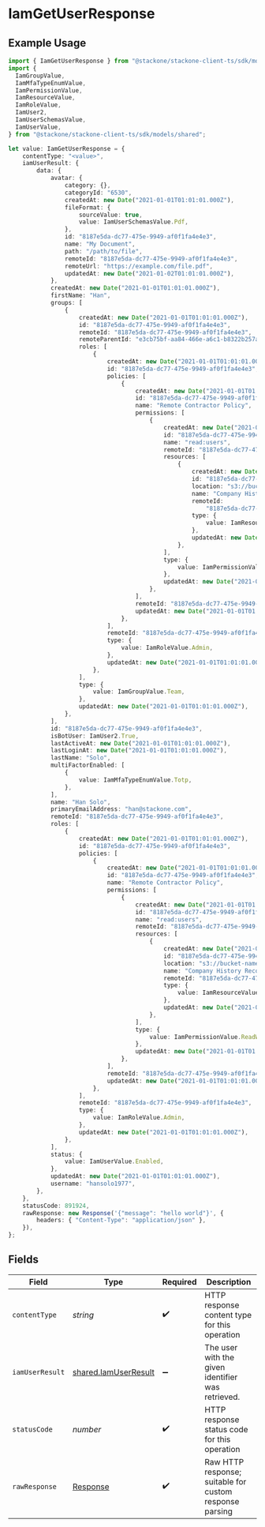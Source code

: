 # IamGetUserResponse

## Example Usage

```typescript
import { IamGetUserResponse } from "@stackone/stackone-client-ts/sdk/models/operations";
import {
  IamGroupValue,
  IamMfaTypeEnumValue,
  IamPermissionValue,
  IamResourceValue,
  IamRoleValue,
  IamUser2,
  IamUserSchemasValue,
  IamUserValue,
} from "@stackone/stackone-client-ts/sdk/models/shared";

let value: IamGetUserResponse = {
    contentType: "<value>",
    iamUserResult: {
        data: {
            avatar: {
                category: {},
                categoryId: "6530",
                createdAt: new Date("2021-01-01T01:01:01.000Z"),
                fileFormat: {
                    sourceValue: true,
                    value: IamUserSchemasValue.Pdf,
                },
                id: "8187e5da-dc77-475e-9949-af0f1fa4e4e3",
                name: "My Document",
                path: "/path/to/file",
                remoteId: "8187e5da-dc77-475e-9949-af0f1fa4e4e3",
                remoteUrl: "https://example.com/file.pdf",
                updatedAt: new Date("2021-01-02T01:01:01.000Z"),
            },
            createdAt: new Date("2021-01-01T01:01:01.000Z"),
            firstName: "Han",
            groups: [
                {
                    createdAt: new Date("2021-01-01T01:01:01.000Z"),
                    id: "8187e5da-dc77-475e-9949-af0f1fa4e4e3",
                    remoteId: "8187e5da-dc77-475e-9949-af0f1fa4e4e3",
                    remoteParentId: "e3cb75bf-aa84-466e-a6c1-b8322b257a48",
                    roles: [
                        {
                            createdAt: new Date("2021-01-01T01:01:01.000Z"),
                            id: "8187e5da-dc77-475e-9949-af0f1fa4e4e3",
                            policies: [
                                {
                                    createdAt: new Date("2021-01-01T01:01:01.000Z"),
                                    id: "8187e5da-dc77-475e-9949-af0f1fa4e4e3",
                                    name: "Remote Contractor Policy",
                                    permissions: [
                                        {
                                            createdAt: new Date("2021-01-01T01:01:01.000Z"),
                                            id: "8187e5da-dc77-475e-9949-af0f1fa4e4e3",
                                            name: "read:users",
                                            remoteId: "8187e5da-dc77-475e-9949-af0f1fa4e4e3",
                                            resources: [
                                                {
                                                    createdAt: new Date("2021-01-01T01:01:01.000Z"),
                                                    id: "8187e5da-dc77-475e-9949-af0f1fa4e4e3",
                                                    location: "s3://bucket-name/folder-name",
                                                    name: "Company History Records",
                                                    remoteId:
                                                        "8187e5da-dc77-475e-9949-af0f1fa4e4e3",
                                                    type: {
                                                        value: IamResourceValue.File,
                                                    },
                                                    updatedAt: new Date("2021-01-01T01:01:01.000Z"),
                                                },
                                            ],
                                            type: {
                                                value: IamPermissionValue.ReadWrite,
                                            },
                                            updatedAt: new Date("2021-01-01T01:01:01.000Z"),
                                        },
                                    ],
                                    remoteId: "8187e5da-dc77-475e-9949-af0f1fa4e4e3",
                                    updatedAt: new Date("2021-01-01T01:01:01.000Z"),
                                },
                            ],
                            remoteId: "8187e5da-dc77-475e-9949-af0f1fa4e4e3",
                            type: {
                                value: IamRoleValue.Admin,
                            },
                            updatedAt: new Date("2021-01-01T01:01:01.000Z"),
                        },
                    ],
                    type: {
                        value: IamGroupValue.Team,
                    },
                    updatedAt: new Date("2021-01-01T01:01:01.000Z"),
                },
            ],
            id: "8187e5da-dc77-475e-9949-af0f1fa4e4e3",
            isBotUser: IamUser2.True,
            lastActiveAt: new Date("2021-01-01T01:01:01.000Z"),
            lastLoginAt: new Date("2021-01-01T01:01:01.000Z"),
            lastName: "Solo",
            multiFactorEnabled: [
                {
                    value: IamMfaTypeEnumValue.Totp,
                },
            ],
            name: "Han Solo",
            primaryEmailAddress: "han@stackone.com",
            remoteId: "8187e5da-dc77-475e-9949-af0f1fa4e4e3",
            roles: [
                {
                    createdAt: new Date("2021-01-01T01:01:01.000Z"),
                    id: "8187e5da-dc77-475e-9949-af0f1fa4e4e3",
                    policies: [
                        {
                            createdAt: new Date("2021-01-01T01:01:01.000Z"),
                            id: "8187e5da-dc77-475e-9949-af0f1fa4e4e3",
                            name: "Remote Contractor Policy",
                            permissions: [
                                {
                                    createdAt: new Date("2021-01-01T01:01:01.000Z"),
                                    id: "8187e5da-dc77-475e-9949-af0f1fa4e4e3",
                                    name: "read:users",
                                    remoteId: "8187e5da-dc77-475e-9949-af0f1fa4e4e3",
                                    resources: [
                                        {
                                            createdAt: new Date("2021-01-01T01:01:01.000Z"),
                                            id: "8187e5da-dc77-475e-9949-af0f1fa4e4e3",
                                            location: "s3://bucket-name/folder-name",
                                            name: "Company History Records",
                                            remoteId: "8187e5da-dc77-475e-9949-af0f1fa4e4e3",
                                            type: {
                                                value: IamResourceValue.File,
                                            },
                                            updatedAt: new Date("2021-01-01T01:01:01.000Z"),
                                        },
                                    ],
                                    type: {
                                        value: IamPermissionValue.ReadWrite,
                                    },
                                    updatedAt: new Date("2021-01-01T01:01:01.000Z"),
                                },
                            ],
                            remoteId: "8187e5da-dc77-475e-9949-af0f1fa4e4e3",
                            updatedAt: new Date("2021-01-01T01:01:01.000Z"),
                        },
                    ],
                    remoteId: "8187e5da-dc77-475e-9949-af0f1fa4e4e3",
                    type: {
                        value: IamRoleValue.Admin,
                    },
                    updatedAt: new Date("2021-01-01T01:01:01.000Z"),
                },
            ],
            status: {
                value: IamUserValue.Enabled,
            },
            updatedAt: new Date("2021-01-01T01:01:01.000Z"),
            username: "hansolo1977",
        },
    },
    statusCode: 891924,
    rawResponse: new Response('{"message": "hello world"}', {
        headers: { "Content-Type": "application/json" },
    }),
};
```

## Fields

| Field                                                                 | Type                                                                  | Required                                                              | Description                                                           |
| --------------------------------------------------------------------- | --------------------------------------------------------------------- | --------------------------------------------------------------------- | --------------------------------------------------------------------- |
| `contentType`                                                         | *string*                                                              | :heavy_check_mark:                                                    | HTTP response content type for this operation                         |
| `iamUserResult`                                                       | [shared.IamUserResult](../../../sdk/models/shared/iamuserresult.md)   | :heavy_minus_sign:                                                    | The user with the given identifier was retrieved.                     |
| `statusCode`                                                          | *number*                                                              | :heavy_check_mark:                                                    | HTTP response status code for this operation                          |
| `rawResponse`                                                         | [Response](https://developer.mozilla.org/en-US/docs/Web/API/Response) | :heavy_check_mark:                                                    | Raw HTTP response; suitable for custom response parsing               |